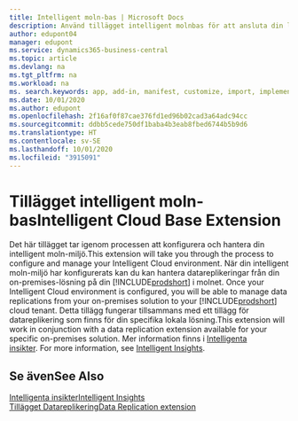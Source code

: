 ```yaml
---
title: Intelligent moln-bas | Microsoft Docs
description: Använd tillägget intelligent molnbas för att ansluta din lokala lösning med Business Central online.
author: edupont04
manager: edupont
ms.service: dynamics365-business-central
ms.topic: article
ms.devlang: na
ms.tgt_pltfrm: na
ms.workload: na
ms. search.keywords: app, add-in, manifest, customize, import, implement
ms.date: 10/01/2020
ms.author: edupont
ms.openlocfilehash: 2f16af0f87cae376fd1ed96b02cad3a64adc94cc
ms.sourcegitcommit: ddbb5cede750df1baba4b3eab8fbed6744b5b9d6
ms.translationtype: HT
ms.contentlocale: sv-SE
ms.lasthandoff: 10/01/2020
ms.locfileid: "3915091"
---
```

# <a name="intelligent-cloud-base-extension"></a><span data-ttu-id="21c73-103">Tillägget intelligent moln-bas</span><span class="sxs-lookup"><span data-stu-id="21c73-103">Intelligent Cloud Base Extension</span></span>

<span data-ttu-id="21c73-104">Det här tillägget tar igenom processen att konfigurera och hantera din intelligent moln-miljö.</span><span class="sxs-lookup"><span data-stu-id="21c73-104">This extension will take you through the process to configure and manage your Intelligent Cloud environment.</span></span><span data-ttu-id="21c73-105"> När din intelligent moln-miljö har konfigurerats kan du kan hantera datareplikeringar från din on-premises-lösning på din [!INCLUDE[prodshort](includes/prodshort.md)] i molnet.</span><span class="sxs-lookup"><span data-stu-id="21c73-105"> Once your Intelligent Cloud environment is configured, you will be able to manage data replications from your on-premises solution to your [!INCLUDE[prodshort](includes/prodshort.md)] cloud tenant.</span></span> <span data-ttu-id="21c73-106">Detta tillägg fungerar tillsammans med ett tillägg för datareplikering som finns för din specifika lokala lösning.</span><span class="sxs-lookup"><span data-stu-id="21c73-106">This extension will work in conjunction with a data replication extension available for your specific on-premises solution.</span></span><span data-ttu-id="21c73-107"> Mer information finns i [Intelligenta insikter](about-intelligent-cloud.md).</span><span class="sxs-lookup"><span data-stu-id="21c73-107"> For more information, see [Intelligent Insights](about-intelligent-cloud.md).</span></span>  

## <a name="see-also"></a><span data-ttu-id="21c73-108">Se även</span><span class="sxs-lookup"><span data-stu-id="21c73-108">See Also</span></span>

[<span data-ttu-id="21c73-109">Intelligenta insikter</span><span class="sxs-lookup"><span data-stu-id="21c73-109">Intelligent Insights</span></span>](about-intelligent-cloud.md)  
[<span data-ttu-id="21c73-110">Tillägget Datareplikering</span><span class="sxs-lookup"><span data-stu-id="21c73-110">Data Replication extension</span></span>](ui-extensions-data-replication.md)  
